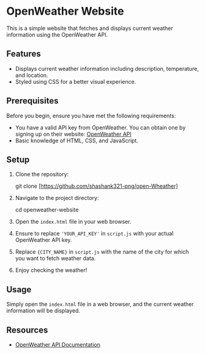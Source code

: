 # OpenWeather Website

This is a simple website that fetches and displays current weather information using the OpenWeather API.

## Features

- Displays current weather information including description, temperature, and location.
- Styled using CSS for a better visual experience.

## Prerequisites

Before you begin, ensure you have met the following requirements:
- You have a valid API key from OpenWeather. You can obtain one by signing up on their website: [OpenWeather API](https://openweathermap.org/api)
- Basic knowledge of HTML, CSS, and JavaScript.

## Setup

1. Clone the repository:

    git clone [https://github.com/shashank321-png/open-Wheather]


2. Navigate to the project directory:
    
    cd openweather-website


3. Open the `index.html` file in your web browser.

4. Ensure to replace `'YOUR_API_KEY'` in `script.js` with your actual OpenWeather API key.
   
5. Replace `{CITY_NAME}` in `script.js` with the name of the city for which you want to fetch weather data.

6. Enjoy checking the weather!

## Usage

Simply open the `index.html` file in a web browser, and the current weather information will be displayed.

## Resources

- [OpenWeather API Documentation]("https://api.weatherapi.com/v1/current.json?key=";)
